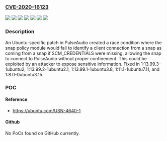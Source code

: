 ### [CVE-2020-16123](https://cve.mitre.org/cgi-bin/cvename.cgi?name=CVE-2020-16123)
![](https://img.shields.io/static/v1?label=Product&message=pulseaudio&color=blue)
![](https://img.shields.io/static/v1?label=Version&message=1%3A11.1-1%20&color=brightgreen)
![](https://img.shields.io/static/v1?label=Version&message=1%3A13.99.1-1%20&color=brightgreen)
![](https://img.shields.io/static/v1?label=Version&message=1%3A13.99.2-1%20&color=brightgreen)
![](https://img.shields.io/static/v1?label=Version&message=1%3A13.99.3-1%20&color=brightgreen)
![](https://img.shields.io/static/v1?label=Version&message=1%3A8.0-0%20&color=brightgreen)
![](https://img.shields.io/static/v1?label=Vulnerability&message=CWE-362%20Race%20Condition%20(Concurrent%20Execution%20using%20Shared%20Resource%20with%20Improper%20Synchronization)&color=brightgreen)

### Description

An Ubuntu-specific patch in PulseAudio created a race condition where the snap policy module would fail to identify a client connection from a snap as coming from a snap if SCM_CREDENTIALS were missing, allowing the snap to connect to PulseAudio without proper confinement. This could be exploited by an attacker to expose sensitive information. Fixed in 1:13.99.3-1ubuntu2, 1:13.99.2-1ubuntu2.1, 1:13.99.1-1ubuntu3.8, 1:11.1-1ubuntu7.11, and 1:8.0-0ubuntu3.15.

### POC

#### Reference
- https://ubuntu.com/USN-4640-1

#### Github
No PoCs found on GitHub currently.

